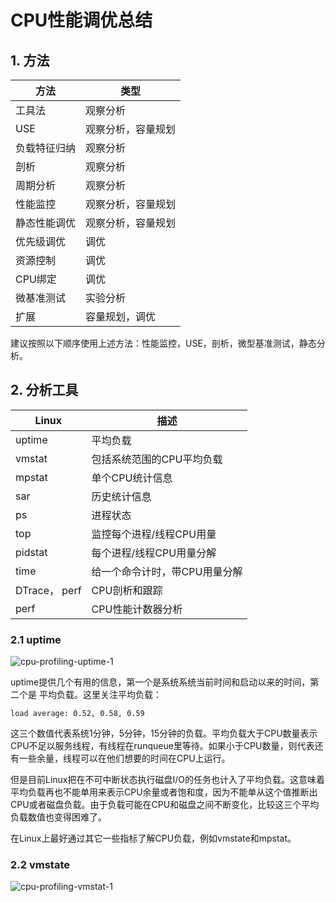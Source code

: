 # CPU性能调优总结

## 1. 方法

| 方法         | 类型               |
| ------------ | ------------------ |
| 工具法       | 观察分析           |
| USE          | 观察分析，容量规划 |
| 负载特征归纳 | 观察分析           |
| 剖析         | 观察分析           |
| 周期分析     | 观察分析           |
| 性能监控     | 观察分析，容量规划 |
| 静态性能调优 | 观察分析，容量规划 |
| 优先级调优   | 调优               |
| 资源控制     | 调优               |
| CPU绑定      | 调优               |
| 微基准测试   | 实验分析           |
| 扩展         | 容量规划，调优     |

建议按照以下顺序使用上述方法：性能监控，USE，剖析，微型基准测试，静态分析。

## 2. 分析工具

| Linux         | 描述                          |
| ------------- | ----------------------------- |
| uptime        | 平均负载                      |
| vmstat        | 包括系统范围的CPU平均负载     |
| mpstat        | 单个CPU统计信息               |
| sar           | 历史统计信息                  |
| ps            | 进程状态                      |
| top           | 监控每个进程/线程CPU用量      |
| pidstat       | 每个进程/线程CPU用量分解      |
| time          | 给一个命令计时，带CPU用量分解 |
| DTrace， perf | CPU剖析和跟踪                 |
| perf          | CPU性能计数器分析             |

### 2.1 uptime

![cpu-profiling-uptime-1](E:\blog\pictures\cpu-profiling-uptime-1.PNG)

uptime提供几个有用的信息，第一个是系统系统当前时间和启动以来的时间，第二个是 平均负载。这里关注平均负载：

`load average: 0.52, 0.58, 0.59`

这三个数值代表系统1分钟，5分钟，15分钟的负载。平均负载大于CPU数量表示CPU不足以服务线程，有线程在runqueue里等待。如果小于CPU数量，则代表还有一些余量，线程可以在他们想要的时间在CPU上运行。

 但是目前Linux把在不可中断状态执行磁盘I/O的任务也计入了平均负载。这意味着平均负载再也不能单用来表示CPU余量或者饱和度，因为不能单从这个值推断出CPU或者磁盘负载。由于负载可能在CPU和磁盘之间不断变化，比较这三个平均负载数值也变得困难了。

在Linux上最好通过其它一些指标了解CPU负载，例如vmstate和mpstat。

### 2.2 vmstate

![cpu-profiling-vmstat-1](E:\blog\pictures\cpu-profiling-vmstat-1.PNG)

